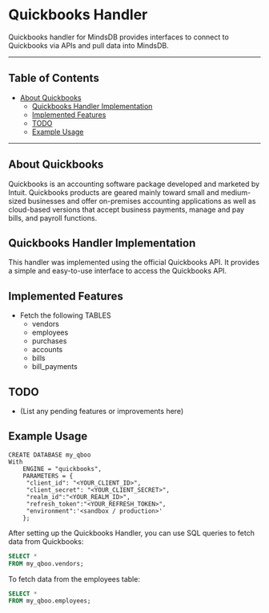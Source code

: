 # Quickbooks Handler

Quickbooks handler for MindsDB provides interfaces to connect to Quickbooks via APIs and pull data into MindsDB.

---

## Table of Contents

- [About Quickbooks](#about-Quickbooks)
  - [Quickbooks Handler Implementation](#Quickbooks-handler-implementation)
  - [Implemented Features](#implemented-features)
  - [TODO](#todo)
  - [Example Usage](#example-usage)
---
## About Quickbooks

Quickbooks is an accounting software package developed and marketed by Intuit. Quickbooks products are geared mainly toward small and medium-sized businesses and offer on-premises accounting applications as well as cloud-based versions that accept business payments, manage and pay bills, and payroll functions.

## Quickbooks Handler Implementation

This handler was implemented using the official Quickbooks API. It provides a simple and easy-to-use interface to access the Quickbooks API.


## Implemented Features

- Fetch the following TABLES
  - vendors
  - employees
  - purchases
  - accounts
  - bills
  - bill_payments
  
## TODO

- (List any pending features or improvements here)

## Example Usage
```
CREATE DATABASE my_qboo
With 
    ENGINE = "quickbooks",
    PARAMETERS = {
     "client_id": "<YOUR_CLIENT_ID>",
     "client_secret": "<YOUR_CLIENT_SECRET>",
     "realm_id":"<YOUR_REALM_ID>",
     "refresh_token":"<YOUR_REFRESH_TOKEN>",
     "environment":'<sandbox / production>'
    };

```

After setting up the Quickbooks Handler, you can use SQL queries to fetch data from Quickbooks:

```sql
SELECT *
FROM my_qboo.vendors;
```

To fetch data from the employees table:

```sql
SELECT *
FROM my_qboo.employees;
```
